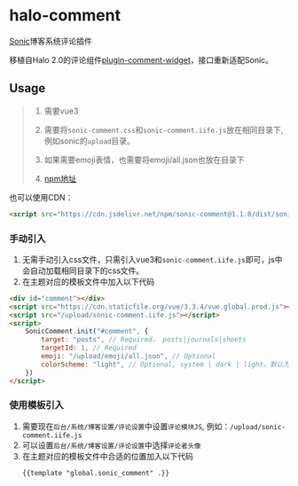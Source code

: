 # halo-comment

[Sonic](https://github.com/go-sonic/sonic)博客系统评论插件

移植自Halo 2.0的评论组件[plugin-comment-widget](https://github.com/halo-dev/plugin-comment-widget)，接口重新适配Sonic。

## Usage
> 1. 需要vue3
> 
> 2. 需要将`sonic-comment.css`和`sonic-comment.iife.js`放在相同目录下, 例如sonic的`upload`目录。
> 
> 3. 如果需要emoji表情，也需要将emoji/all.json也放在目录下
> 
> 4. [npm地址](https://www.npmjs.com/package/sonic-comment?activeTab=code)

也可以使用CDN：
```html
<script src="https://cdn.jsdelivr.net/npm/sonic-comment@1.1.0/dist/sonic-comment.iife.js"></script>
```

### 手动引入
1. 无需手动引入css文件，只需引入vue3和`sonic-comment.iife.js`即可，js中会自动加载相同目录下的css文件。
2. 在主题对应的模板文件中加入以下代码
```html
<div id="comment"></div>
<script src="https://cdn.staticfile.org/vue/3.3.4/vue.global.prod.js"></script>
<script src="/upload/sonic-comment.iife.js"></script>
<script>
    SonicComment.init("#comment", {
        target: "posts", // Required， posts|journals|sheets
        targetId: 1, // Required
        emoji: "/upload/emoji/all.json", // Optional
        colorScheme: "light", // Optional, system | dark | light，默认为light
    })
</script>
```

### 使用模板引入

1. 需要现在`后台/系统/博客设置/评论设置`中设置`评论模块JS`, 例如：`/upload/sonic-comment.iife.js`
2. 可以设置`后台/系统/博客设置/评论设置`中选择`评论者头像`
3. 在主题对应的模板文件中合适的位置加入以下代码
    ```html
    {{template "global.sonic_comment" .}}
    ```
